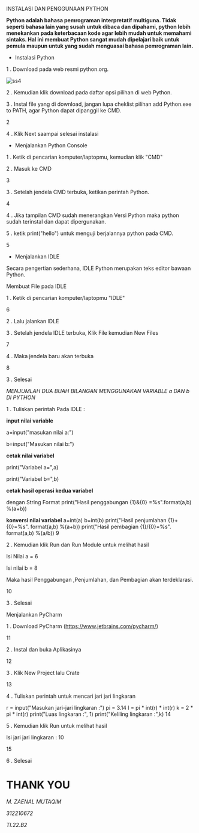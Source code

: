 INSTALASI DAN PENGGUNAAN PYTHON

**Python adalah bahasa pemrograman interpretatif multiguna. Tidak seperti bahasa lain yang susah untuk dibaca dan dipahami, python lebih menekankan pada keterbacaan kode agar lebih mudah untuk memahami sintaks. Hal ini membuat Python sangat mudah dipelajari baik untuk pemula maupun untuk yang sudah menguasai bahasa pemrograman lain.**


* Instalasi Python


1 . Download pada web resmi python.org.

![ss4](https://user-images.githubusercontent.com/115889904/197456136-4328a01e-cb74-4fde-8ef9-3a1cfd663863.png)


2 . Kemudian klik download pada daftar opsi pilihan di web Python.

3 . Instal file yang di download, jangan lupa cheklist pilihan add Python.exe to PATH, agar Python dapat dipanggil ke CMD.

2

4 . Klik Next saampai selesai instalasi

* Menjalankan Python Console

1 . Ketik di pencarian komputer/laptopmu, kemudian klik "CMD"

2 . Masuk ke CMD

3

3 . Setelah jendela CMD terbuka, ketikan perintah Python.

4

4 . Jika tampilan CMD sudah menerangkan Versi Python maka python sudah terinstal dan dapat dipergunakan.

5 . ketik print("hello") untuk menguji berjalannya python pada CMD.

5

* Menjalankan IDLE

Secara pengertian sederhana, IDLE Python merupakan teks editor bawaan Python.

Membuat File pada IDLE

1 . Ketik di pencarian komputer/laptopmu "IDLE"

6

2 . Lalu jalankan IDLE

3 . Setelah jendela IDLE terbuka, Klik File kemudian New Files

7

4 . Maka jendela baru akan terbuka

8

3 . Selesai

*MENJUMLAH DUA BUAH BILANGAN MENGGUNAKAN VARIABLE a DAN b DI PYTHON*

1 . Tuliskan perintah Pada IDLE :

  **input nilai variable**

  a=input("masukan nilai a:")

  b=input("Masukan nilai b:")

  **cetak nilai variabel**

  print("Variabel a=",a)
  
  print("Variabel b=",b)

  **cetak hasil operasi kedua variabel**

  dengan String Format
  print("Hasil penggabungan {1}&{0}
  =%s".format(a,b) %(a+b))

  **konversi nilai variabel**
  a=int(a)
  b=int(b)
  print("Hasil penjumlahan {1}+{0}=%s".
  format(a,b) %(a+b))
  print("Hasil pembagian {1}/{0}=%s".
  format(a,b) %(a/b))
9

2 . Kemudian klik Run dan Run Module untuk melihat hasil

Isi Nilai a = 6

Isi nilai b = 8

Maka hasil Penggabungan ,Penjumlahan, dan Pembagian akan terdeklarasi.

10

3 . Selesai

Menjalankan PyCharm

1 . Download PyCharm (https://www.jetbrains.com/pycharm/)

11

2 . Instal dan buka Aplikasinya

12

3 . Klik New Project lalu Crate

13

4 . Tuliskan perintah untuk mencari jari jari lingkaran

  r = input("Masukan jari-jari lingkaran :")
  pi = 3.14
  l = pi * int(r) * int(r)
  k = 2 * pi * int(r)
  print("Luas lingkaran :", 1)
  print("Keliling lingkaran :",k)
14

5 . Kemudian klik Run untuk melihat hasil

Isi jari jari lingkaran : 10

15

6 . Selesai

# THANK YOU
*M. ZAENAL MUTAQIM*

*312210672*

*TI.22.B2*
